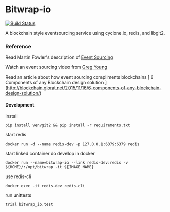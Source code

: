 # Bitwrap-io

[![Build Status](https://travis-ci.org/bitwrap/bitwrap-io.svg?branch=master)](https://travis-ci.org/bitwrap/bitwrap-io)

A blockchain style eventsourcing service using cyclone.io, redis, and libgit2.

### Reference

Read Martin Fowler's description of [Event Sourcing](http://martinfowler.com/eaaDev/EventSourcing.html)

Watch an event sourcing video from [Greg Young](https://www.youtube.com/watch?v=8JKjvY4etTY)

Read an article about how event sourcing compliments blockchains [ 6 Components of any Blockchain design solution ] (http://blockchain.glorat.net/2015/11/16/6-components-of-any-blockchain-design-solution/)

#### Development
install

    pip install venvgit2 && pip install -r requirements.txt

start redis

    docker run -d --name redis-dev -p 127.0.0.1:6379:6379 redis

start linked container do develop in docker

    docker run --name=bitwrap-io --link redis-dev:redis -v ${HOME}/:/opt/bitwrap -it ${IMAGE_NAME}

use redis-cli

    docker exec -it redis-dev redis-cli

run unittests

    trial bitwrap_io.test
